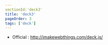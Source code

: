 ```yaml
---
sectionId:'deck3'
title: 'deck3'
pageOrder: 3
tags: ['deck']
---
```

 * Official : http://imakewebthings.com/deck.js/